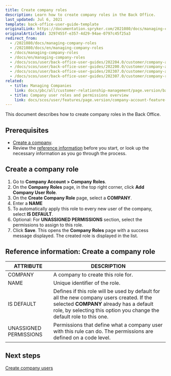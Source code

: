 ```yaml
---
title: Create company roles
description: Learn how to create company roles in the Back Office.
last_updated: Jul 6, 2021
template: back-office-user-guide-template
originalLink: https://documentation.spryker.com/2021080/docs/managing-company-roles
originalArticleId: 3297455f-e357-4d29-94ae-0797c45f25a3
redirect_from:
  - /2021080/docs/managing-company-roles
  - /2021080/docs/en/managing-company-roles
  - /docs/managing-company-roles
  - /docs/en/managing-company-roles
  - /docs/scos/user/back-office-user-guides/202204.0/customer/company-account/managing-company-roles.html
  - /docs/scos/user/back-office-user-guides/202200.0/customer/company-account/managing-company-roles.html
  - /docs/scos/user/back-office-user-guides/202307.0/customer/company-account/managing-company-roles.html
  - /docs/scos/user/back-office-user-guides/202307.0/customer/company-roles/create-company-roles.html
related:
  - title: Managing Companies
    link: docs/pbc/all/customer-relationship-management/page.version/base-shop/manage-in-the-back-office/manage-companies.html
  - title: Company user roles and permissions overview
    link: docs/scos/user/features/page.version/company-account-feature-overview/company-user-roles-and-permissions-overview.html
---
```


This document describes how to create company roles in the Back Office.

## Prerequisites

* [Create a company](/docs/pbc/all/customer-relationship-management/{{page.version}}/base-shop/manage-in-the-back-office/manage-companies.html).
* Review the [reference information](#create-a-company-role) before you start, or look up the necessary information as you go through the process.

## Create a company role

1. Go to  **Company Account&nbsp;<span aria-label="and then">></span> Company Roles**.
2. On the **Company Roles** page, in the top right corner, click **Add Company User Role**.
3. On the **Create Company Role** page, select a **COMPANY**.
4. Enter a **NAME**
5. To automatically apply this role to every new user of the company, select **IS DEFAULT**.
6. Optional: For **UNASSIGNED PERMISSIONS** section, select the permissions to assign to this role.
7. Click **Save**.
    This opens the **Company Roles** page with a success message displayed. The created role is displayed in the list.


## Reference information: Create a company role

| ATTRIBUTE |DESCRIPTION  |
| --- | --- |
| COMPANY | A company to create this role for. |
| NAME | Unique identifier of the role.  |
| IS DEFAULT | Defines if this role will be used by default for all the new company users created. If the selected **COMPANY** already has a default role, by selecting this option you change the default role to this one. |
| UNASSIGNED PERMISSIONS | Permissions that define what a company user with this rule can do. The permissions are defined on a code level. |


## Next steps

[Create company users](/docs/pbc/all/customer-relationship-management/{{page.version}}/base-shop/manage-in-the-back-office/company-users/create-company-users.html)

